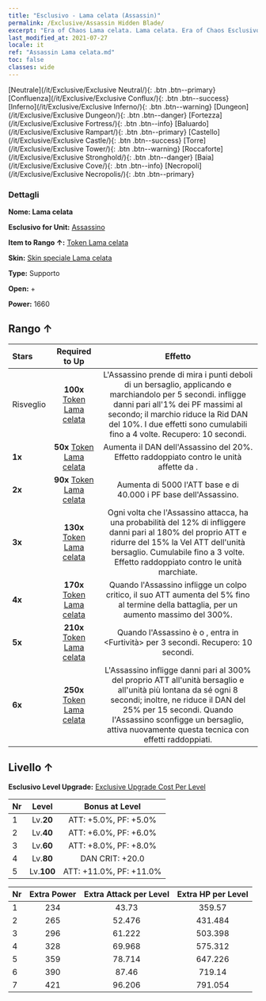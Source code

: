 ```yaml
---
title: "Esclusivo - Lama celata (Assassin)"
permalink: /Exclusive/Assassin Hidden Blade/
excerpt: "Era of Chaos Lama celata. Lama celata. Era of Chaos Esclusivo Lama celata. Assassino Esclusivo."
last_modified_at: 2021-07-27
locale: it
ref: "Assassin Lama celata.md"
toc: false
classes: wide
---
```

 [Neutrale](/it/Exclusive/Exclusive Neutral/){: .btn .btn--primary} [Confluenza](/it/Exclusive/Exclusive Conflux/){: .btn .btn--success} [Inferno](/it/Exclusive/Exclusive Inferno/){: .btn .btn--warning} [Dungeon](/it/Exclusive/Exclusive Dungeon/){: .btn .btn--danger} [Fortezza](/it/Exclusive/Exclusive Fortress/){: .btn .btn--info} [Baluardo](/it/Exclusive/Exclusive Rampart/){: .btn .btn--primary} [Castello](/it/Exclusive/Exclusive Castle/){: .btn .btn--success} [Torre](/it/Exclusive/Exclusive Tower/){: .btn .btn--warning} [Roccaforte](/it/Exclusive/Exclusive Stronghold/){: .btn .btn--danger} [Baia](/it/Exclusive/Exclusive Cove/){: .btn .btn--info} [Necropoli](/it/Exclusive/Exclusive Necropolis/){: .btn .btn--primary} 

### Dettagli
 **Nome: Lama celata** 

 **Esclusivo for Unit:** [Assassino](/it/units/Assassin/) 

 **Item to Rango ↑:** [Token Lama celata](/it/Items/con_2200/)

 **Skin:** [Skin speciale Lama celata](/it/Items/con_2199/)

 **Type:** Supporto

 **Open:** +

 **Power:** 1660

## Rango ↑

  |     Stars    |  Required to Up | Effetto |
  |:-------------|:---------------:|:---------------:|
  |  Risveglio  | **100x** [Token Lama celata](/it/Items/con_2200/) | L'Assassino prende di mira i punti deboli di un bersaglio, applicando <Sanguinamento> e marchiandolo per 5 secondi. <Sanguinamento> infligge danni pari all'1% dei PF massimi al secondo; il marchio riduce la Rid DAN del 10%. I due effetti sono cumulabili fino a 4 volte. Recupero: 10 secondi. |
  | **1x** <i class="fas fa-star"/> | **50x** [Token Lama celata](/it/Items/con_2200/) | Aumenta il DAN dell'Assassino del 20%. Effetto raddoppiato contro le unità affette da <Sanguinamento>. |
  | **2x** <i class="fas fa-star"/> | **90x** [Token Lama celata](/it/Items/con_2200/) | Aumenta di 5000 l'ATT base e di 40.000 i PF base dell'Assassino. |
  | **3x** <i class="fas fa-star"/> | **130x** [Token Lama celata](/it/Items/con_2200/) | Ogni volta che l'Assassino attacca, ha una probabilità del 12% di infliggere danni pari al 180% del proprio ATT e ridurre del 15% la Vel ATT dell'unità bersaglio. Cumulabile fino a 3 volte. Effetto raddoppiato contro le unità marchiate. |
  | **4x** <i class="fas fa-star"/> | **170x** [Token Lama celata](/it/Items/con_2200/) | Quando l'Assassino infligge un colpo critico, il suo ATT aumenta del 5% fino al termine della battaglia, per un aumento massimo del 300%. |
  | **5x** <i class="fas fa-star"/> | **210x** [Token Lama celata](/it/Items/con_2200/) | Quando l'Assassino è <stordito> o <pietrificato>, entra in <Furtività> per 3 secondi. Recupero: 10 secondi. |
  | **6x** <i class="fas fa-star"/> | **250x** [Token Lama celata](/it/Items/con_2200/) | L'Assassino infligge danni pari al 300% del proprio ATT all'unità bersaglio e all'unità più lontana da sé ogni 8 secondi; inoltre, ne riduce il DAN del 25% per 15 secondi. Quando l'Assassino sconfigge un bersaglio, attiva nuovamente questa tecnica con effetti raddoppiati. |


## Livello ↑
 **Esclusivo Level Upgrade:** [Exclusive Upgrade Cost Per Level](/Exclusive/ExclusiveUpgradeCostPerLevel/)

  |  Nr  |   Level  | Bonus at Level |
  |:-----|:--------:|:--------------:|
  | 1 | Lv.**20** | ATT: +5.0%, PF: +5.0% |
  | 2 | Lv.**40** | ATT: +6.0%, PF: +6.0% |
  | 3 | Lv.**60** | ATT: +8.0%, PF: +8.0% |
  | 4 | Lv.**80** | DAN CRIT: +20.0 |
  | 5 | Lv.**100** | ATT: +11.0%, PF: +11.0% |


  |  Nr  |  Extra Power | Extra Attack per Level | Extra HP per Level |
  |:-----|:--------:|:--------:|:--------:|
  | 1 | 234 | 43.73 | 359.57 |
  | 2 | 265 | 52.476 | 431.484 |
  | 3 | 296 | 61.222 | 503.398 |
  | 4 | 328 | 69.968 | 575.312 |
  | 5 | 359 | 78.714 | 647.226 |
  | 6 | 390 | 87.46 | 719.14 |
  | 7 | 421 | 96.206 | 791.054 |


